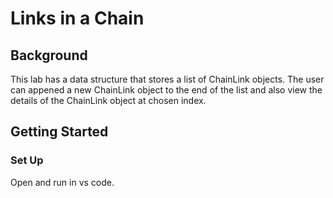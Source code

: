 # Links in a Chain

## Background
This lab has a data structure that stores a list of ChainLink objects. The user can appened a new ChainLink object to the end of the list and also view the details of the ChainLink object at chosen index. 

## Getting Started

### Set Up
Open and run in vs code.
